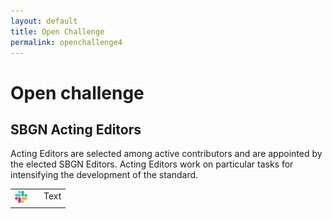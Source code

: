 ```yaml
---
layout: default
title: Open Challenge
permalink: openchallenge4
---
```


# Open challenge



## SBGN Acting Editors

Acting Editors are selected among active contributors and are appointed by the elected SBGN Editors. Acting Editors work on particular tasks for intensifying the development of the standard.

<table>
    <tr>
        <td style="width:25px; text-align:left;"><img src="images/icons/slack.jpg" width="20"/></td>
        <td style="text-align:left; vertical-align:top; padding-left:1em;">Text</td>
    </tr>
</table>


